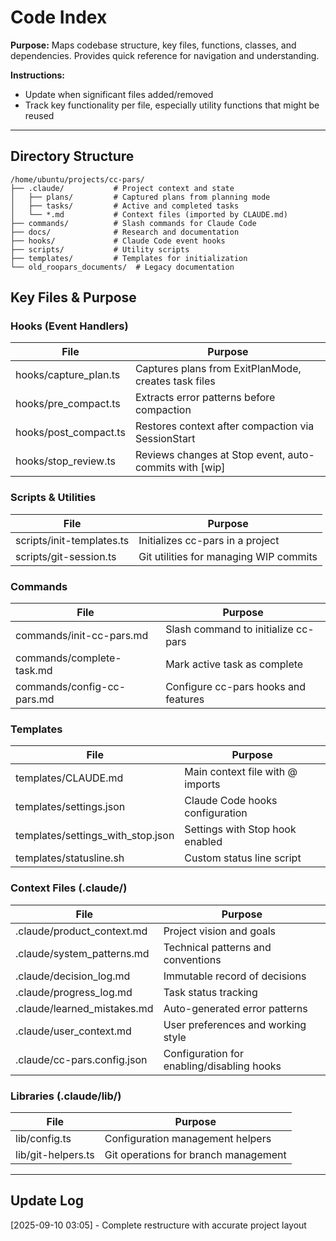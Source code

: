 # Code Index

**Purpose:** Maps codebase structure, key files, functions, classes, and dependencies. Provides quick reference for navigation and understanding.

**Instructions:**
- Update when significant files added/removed
- Track key functionality per file, especially utility functions that might be reused

---

## Directory Structure

```
/home/ubuntu/projects/cc-pars/
├── .claude/           # Project context and state
│   ├── plans/         # Captured plans from planning mode
│   ├── tasks/         # Active and completed tasks
│   └── *.md           # Context files (imported by CLAUDE.md)
├── commands/          # Slash commands for Claude Code
├── docs/              # Research and documentation
├── hooks/             # Claude Code event hooks
├── scripts/           # Utility scripts
├── templates/         # Templates for initialization
└── old_roopars_documents/  # Legacy documentation
```

## Key Files & Purpose

### Hooks (Event Handlers)
| File | Purpose |
|------|---------|
| hooks/capture_plan.ts | Captures plans from ExitPlanMode, creates task files |
| hooks/pre_compact.ts | Extracts error patterns before compaction |
| hooks/post_compact.ts | Restores context after compaction via SessionStart |
| hooks/stop_review.ts | Reviews changes at Stop event, auto-commits with [wip] |

### Scripts & Utilities
| File | Purpose |
|------|---------|
| scripts/init-templates.ts | Initializes cc-pars in a project |
| scripts/git-session.ts | Git utilities for managing WIP commits |

### Commands
| File | Purpose |
|------|---------|
| commands/init-cc-pars.md | Slash command to initialize cc-pars |
| commands/complete-task.md | Mark active task as complete |
| commands/config-cc-pars.md | Configure cc-pars hooks and features |

### Templates
| File | Purpose |
|------|---------|
| templates/CLAUDE.md | Main context file with @ imports |
| templates/settings.json | Claude Code hooks configuration |
| templates/settings_with_stop.json | Settings with Stop hook enabled |
| templates/statusline.sh | Custom status line script |

### Context Files (.claude/)
| File | Purpose |
|------|---------|
| .claude/product_context.md | Project vision and goals |
| .claude/system_patterns.md | Technical patterns and conventions |
| .claude/decision_log.md | Immutable record of decisions |
| .claude/progress_log.md | Task status tracking |
| .claude/learned_mistakes.md | Auto-generated error patterns |
| .claude/user_context.md | User preferences and working style |
| .claude/cc-pars.config.json | Configuration for enabling/disabling hooks |

### Libraries (.claude/lib/)
| File | Purpose |
|------|---------|
| lib/config.ts | Configuration management helpers |
| lib/git-helpers.ts | Git operations for branch management |

---

## Update Log

[2025-09-10 03:05] - Complete restructure with accurate project layout